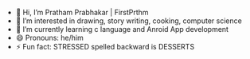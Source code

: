 - 👋 Hi, I’m Pratham Prabhakar | FirstPrthm
- 👀 I’m interested in drawing, story writing, cooking, computer science
- 🌱 I’m currently learning c language and Anroid App development
- 😄 Pronouns: he/him
- ⚡ Fun fact: STRESSED spelled backward is DESSERTS

<!---
firstprthm/firstprthm is a ✨ special ✨ repository because its `README.md` (this file) appears on your GitHub profile.
You can click the Preview link to take a look at your changes.
--->
